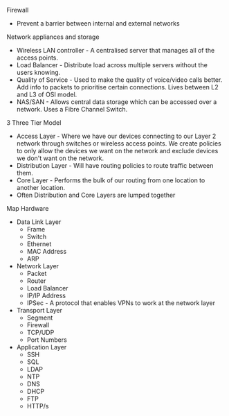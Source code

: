 
Firewall
- Prevent a barrier between internal and external networks

Network appliances and storage
- Wireless LAN controller - A centralised server that manages all of the access points.
- Load Balancer - Distribute load across multiple servers without the users knowing.
- Quality of Service - Used to make the quality of voice/video calls better. Add info to packets to prioritise certain connections. Lives between L2 and L3 of OSI model.
- NAS/SAN - Allows central data storage which can be accessed over a network. Uses a Fibre Channel Switch.

3 Three Tier Model
- Access Layer - Where we have our devices connecting to our Layer 2 network through switches or wireless access points. We create policies to only allow the devices we want on the network and exclude devices we don't want on the network.
- Distribution Layer - Will have routing policies to route traffic between them.
- Core Layer - Performs the bulk of our routing from one location to another location.
- Often Distribution and Core Layers are lumped together

Map Hardware

- Data Link Layer
	- Frame
	- Switch
	- Ethernet
	- MAC Address
	- ARP
- Network Layer
	- Packet
	- Router
	- Load Balancer
	- IP/IP Address
	- IPSec - A protocol that enables VPNs to work at the network layer
- Transport Layer
	- Segment
	- Firewall
	- TCP/UDP
	- Port Numbers
- Application Layer
	- SSH
	- SQL
	- LDAP
	- NTP
	- DNS
	- DHCP
	- FTP
	- HTTP/s